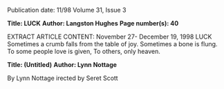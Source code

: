 Publication date: 11/98
Volume 31, Issue 3

**Title: LUCK**
**Author: Langston Hughes**
**Page number(s): 40**

EXTRACT ARTICLE CONTENT:
November 27- December 19, 1998 
LUCK 
Sometimes 
a crumb falls 
from the table of joy. 
Sometimes a bone is flung. 
To some people love is given, 
To others, only heaven. 

**Title: (Untitled)**
**Author: Lynn Nottage**

By Lynn Nottage 
irected by Seret Scott